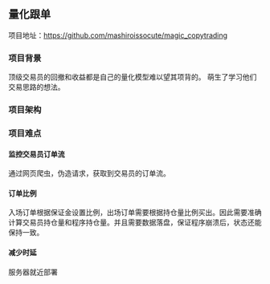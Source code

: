 ## 量化跟单

项目地址：https://github.com/mashiroissocute/magic_copytrading

### 项目背景
顶级交易员的回撤和收益都是自己的量化模型难以望其项背的。
萌生了学习他们交易思路的想法。

### 项目架构

### 项目难点


#### 监控交易员订单流

通过网页爬虫，伪造请求，获取到交易员的订单流。

#### 订单比例
入场订单根据保证金设置比例，出场订单需要根据持仓量比例买出。因此需要准确计算交易员持仓量和程序持仓量。并且需要数据落盘，保证程序崩溃后，状态还能保持一致。


#### 减少时延
服务器就近部署
